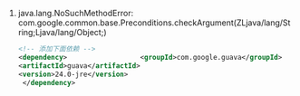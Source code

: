 1. java.lang.NoSuchMethodError: com.google.common.base.Preconditions.checkArgument(ZLjava/lang/String;Ljava/lang/Object;)

   ```xml
   <!-- 添加下面依赖 -->
   <dependency>                  <groupId>com.google.guava</groupId>
   <artifactId>guava</artifactId>
   <version>24.0-jre</version>
    </dependency>
   ```

   